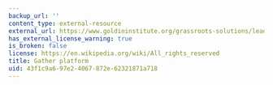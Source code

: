 ```yaml
---
backup_url: ''
content_type: external-resource
external_url: https://www.goldininstitute.org/grassroots-solutions/leadership-development
has_external_license_warning: true
is_broken: false
license: https://en.wikipedia.org/wiki/All_rights_reserved
title: Gather platform
uid: 43f1c9a6-97e2-4067-872e-62321871a718
---
```


